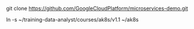 git clone https://github.com/GoogleCloudPlatform/microservices-demo.git


ln -s ~/training-data-analyst/courses/ak8s/v1.1 ~/ak8s